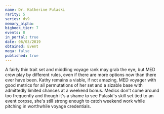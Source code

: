 ```yaml
---
name: Dr. Katherine Pulaski
rarity: 5
series: ds9
memory_alpha:
bigbook_tier: 7
events: 0
in_portal: true
date: 06/03/2019
obtained: Event
mega: false
published: true
---
```


A fairly thin trait set and middling voyage rank may grab the eye, but MED crew play by different rules, even if there are more options now than there ever have been. Kathy remains a viable, if not amazing, MED voyager with good metrics for all permutations of her set and a sizable base with admittedly limited chances at a weekend bonus. Medics don't come around too frequently and though it's a shame to see Pulaski's skill set tied to an event corpse, she's still strong enough to catch weekend work while pitching in worthwhile voyage credentials.
